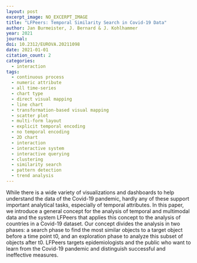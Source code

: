```yaml
---
layout: post
excerpt_image: NO_EXCERPT_IMAGE
title: "LFPeers: Temporal Similarity Search in Covid-19 Data"
author: Jan Burmeister, J. Bernard & J. Kohlhammer
year: 2021
journal: 
doi: 10.2312/EUROVA.20211098
date: 2021-01-01
citation_count: 2
categories:
  - interaction
tags:
  - continuous process
  - numeric attribute
  - all time-series
  - chart type
  - direct visual mapping
  - line chart
  - transformation-based visual mapping
  - scatter plot
  - multi-form layout
  - explicit temporal encoding
  - no temporal encoding
  - 2D chart
  - interaction
  - interactive system
  - interactive querying
  - clustering
  - similarity search
  - pattern detection
  - trend analysis
---
```

While there is a wide variety of visualizations and dashboards to help understand the data of the Covid-19 pandemic, hardly any of these support important analytical tasks, especially of temporal attributes. In this paper, we introduce a general concept for the analysis of temporal and multimodal data and the system LFPeers that applies this concept to the analysis of countries in a Covid-19 dataset. Our concept divides the analysis in two phases: a search phase to find the most similar objects to a target object before a time point t0, and an exploration phase to analyze this subset of objects after t0. LFPeers targets epidemiologists and the public who want to learn from the Covid-19 pandemic and distinguish successful and ineffective measures.
